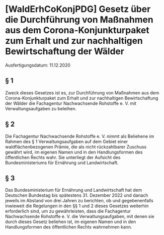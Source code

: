 # [WaldErhCoKonjPDG] Gesetz über die Durchführung von Maßnahmen aus dem Corona-Konjunkturpaket zum Erhalt und zur nachhaltigen Bewirtschaftung der Wälder

Ausfertigungsdatum: 11.12.2020

 

## § 1

Zweck dieses Gesetzes ist es, zur Durchführung von Maßnahmen aus dem Corona-Konjunkturpaket zum Erhalt und zur nachhaltigen Bewirtschaftung der Wälder die Fachagentur Nachwachsende Rohstoffe e. V. mit Verwaltungsaufgaben zu beleihen.


## § 2

Die Fachagentur Nachwachsende Rohstoffe e. V. nimmt als Beliehene im Rahmen des § 1 Verwaltungsaufgaben auf dem Gebiet einer waldflächenbezogenen Prämie, die als nicht rückzahlbarer Zuschuss gewährt wird, im eigenen Namen und in den Handlungsformen des öffentlichen Rechts wahr. Sie unterliegt der Aufsicht des Bundesministeriums für Ernährung und Landwirtschaft.


## § 3

Das Bundesministerium für Ernährung und Landwirtschaft hat dem Deutschen Bundestag bis spätestens 31. Dezember 2022 und danach jeweils im Abstand von drei Jahren zu berichten, ob und gegebenenfalls inwieweit die Regelungen in den §§ 1 und 2 dieses Gesetzes weiterhin erforderlich sind, um zu gewährleisten, dass die Fachagentur Nachwachsende Rohstoffe e. V. die Verwaltungsaufgaben, mit denen sie durch dieses Gesetz beliehen ist, im eigenen Namen und in den Handlungsformen des öffentlichen Rechts wahrnehmen kann.

